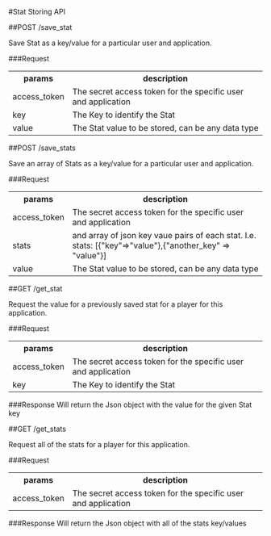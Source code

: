 #Stat Storing API

##POST /save_stat 

Save Stat as a key/value for a particular user and application.

###Request
<table>
    <tr> 
        <th>params</th>
        <th>description</th>
    </tr>
    <tr>
        <td>access_token</td>
        <td>The secret access token for the specific user and application</td>
    </tr>
    <tr>
        <td>key</td>
        <td>The Key to identify the Stat</td>
    </tr>
    <tr>
        <td>value</td>
        <td>The Stat value to be stored, can be any data type</td>
    </tr>
</table>

##POST /save_stats

Save an array of Stats as a key/value for a particular user and application.

###Request
<table>
    <tr> 
        <th>params</th>
        <th>description</th>
    </tr>
    <tr>
        <td>access_token</td>
        <td>The secret access token for the specific user and application</td>
    </tr>
    <tr>
        <td>stats</td>
        <td>and array of json key vaue pairs of each stat. I.e. stats: [{"key"=>"value"},{"another_key" => "value"}]</td>
    </tr>
    <tr>
        <td>value</td>
        <td>The Stat value to be stored, can be any data type</td>
    </tr>
</table>



##GET /get_stat

Request the value for a previously saved stat for a player for this application.

###Request
<table>
    <tr> 
        <th>params</th>
        <th>description</th>
    </tr>
    <tr>
        <td>access_token</td>
        <td>The secret access token for the specific user and application</td>
    </tr>
    <tr>
        <td>key</td>
        <td>The Key to identify the Stat</td>
    </tr>
</table>

###Response
Will return the Json object with the value for the given Stat key

##GET /get_stats

Request all of the stats for a player for this application.

###Request
<table>
    <tr> 
        <th>params</th>
        <th>description</th>
    </tr>
    <tr>
        <td>access_token</td>
        <td>The secret access token for the specific user and application</td>
    </tr>
</table>

###Response
Will return the Json object with all of the stats key/values

